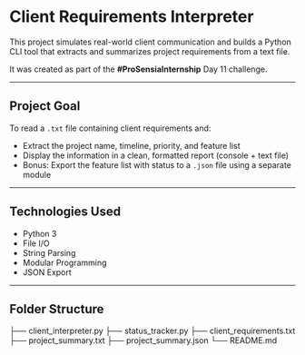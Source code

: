 # Client Requirements Interpreter

This project simulates real-world client communication and builds a Python CLI tool that extracts and summarizes project requirements from a text file.

It was created as part of the **#ProSensiaInternship** Day 11 challenge.

---

## Project Goal

To read a `.txt` file containing client requirements and:

- Extract the project name, timeline, priority, and feature list
- Display the information in a clean, formatted report (console + text file)
- Bonus: Export the feature list with status to a `.json` file using a separate module

---

## Technologies Used

- Python 3
- File I/O
- String Parsing
- Modular Programming
- JSON Export

---

## Folder Structure
├── client_interpreter.py
├── status_tracker.py 
├── client_requirements.txt 
├── project_summary.txt 
├── project_summary.json 
└── README.md 
